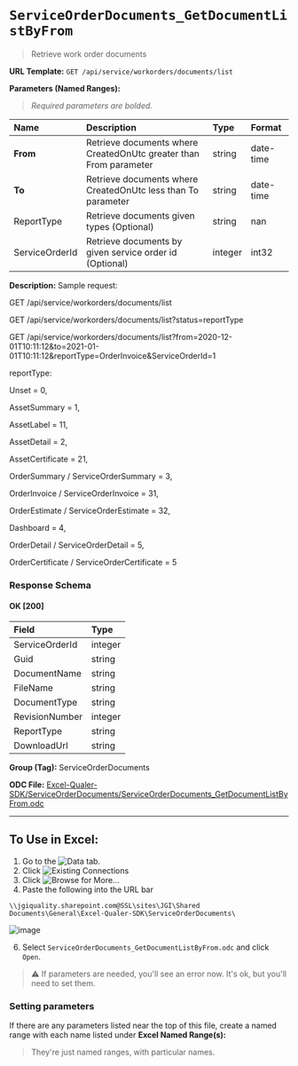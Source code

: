 # `ServiceOrderDocuments_GetDocumentListByFrom`
> Retrieve work order documents
    
**URL Template:**
`GET /api/service/workorders/documents/list`

**Parameters (Named Ranges):**

> *Required parameters are bolded.*

| Name           | Description                                                       | Type    | Format    |
|:---------------|:------------------------------------------------------------------|:--------|:----------|
| **From**       | Retrieve documents where CreatedOnUtc greater than From parameter | string  | date-time |
| **To**         | Retrieve documents where CreatedOnUtc less than To parameter      | string  | date-time |
| ReportType     | Retrieve documents given types (Optional)                         | string  | nan       |
| ServiceOrderId | Retrieve documents by given service order id (Optional)           | integer | int32     |

**Description:**
Sample request:
            
GET /api/service/workorders/documents/list
            
GET /api/service/workorders/documents/list?status=reportType
            
GET /api/service/workorders/documents/list?from=2020-12-01T10:11:12&amp;to=2021-01-01T10:11:12&amp;reportType=OrderInvoice&amp;ServiceOrderId=1
            
reportType:<br />
Unset = 0,<br />
AssetSummary = 1,<br />
AssetLabel = 11,<br />
AssetDetail = 2,<br />
AssetCertificate = 21,<br />
OrderSummary / ServiceOrderSummary = 3,<br />
OrderInvoice / ServiceOrderInvoice = 31,<br />
OrderEstimate / ServiceOrderEstimate = 32,<br />
Dashboard = 4,<br />
OrderDetail / ServiceOrderDetail = 5,<br />
OrderCertificate / ServiceOrderCertificate = 5<br />

### Response Schema

#### OK [200]

| Field          | Type    |
|:---------------|:--------|
| ServiceOrderId | integer |
| Guid           | string  |
| DocumentName   | string  |
| FileName       | string  |
| DocumentType   | string  |
| RevisionNumber | integer |
| ReportType     | string  |
| DownloadUrl    | string  |

**Group (Tag):**
ServiceOrderDocuments

**ODC File:**
[Excel-Qualer-SDK/ServiceOrderDocuments/ServiceOrderDocuments_GetDocumentListByFrom.odc](https://github.com/Johnson-Gage-Inspection-Inc/qualer-sdk-odc/blob/main/Excel-Qualer-SDK/ServiceOrderDocuments/ServiceOrderDocuments_GetDocumentListByFrom.odc)

---

To Use in Excel:
---

1. Go to the ![`Data`](https://github.com/user-attachments/assets/da437a70-57b3-4c5b-bb01-4910ece19ed1)
 tab.
3. Click ![Existing Connections](https://github.com/user-attachments/assets/a2f1ed67-b2e0-4c23-ac90-68c870e60289)
4. Click ![`Browse for More...`](https://github.com/user-attachments/assets/8e698494-6865-41e7-b6fa-043aea81809a)
5. Paste the following into the URL bar
```
\\jgiquality.sharepoint.com@SSL\sites\JGI\Shared Documents\General\Excel-Qualer-SDK\ServiceOrderDocuments\
```

![image](https://github.com/user-attachments/assets/1e1a8d87-0377-446d-aaf5-d78562991db3)

6. Select `ServiceOrderDocuments_GetDocumentListByFrom.odc` and click `Open`.

> ⚠️ If parameters are needed, you'll see an error now. It's ok, but you'll need to set them.

### Setting parameters
If there are any parameters listed near the top of this file, create a named range with each name listed under **Excel Named Range(s):**
> They're just named ranges, with particular names.
